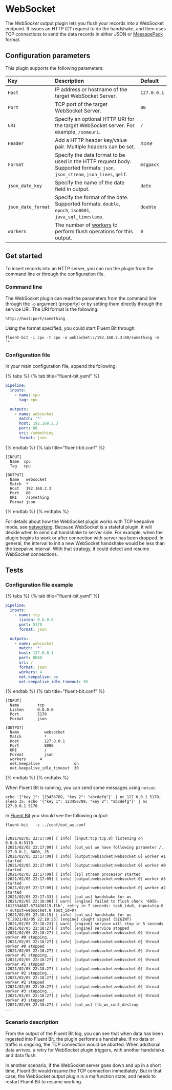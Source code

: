 # WebSocket

The _WebSocket_ output plugin lets you flush your records into a WebSocket endpoint. It issues an HTTP `GET` request to do the handshake, and then uses TCP connections to send the data records in either JSON or [MessagePack](http://msgpack.org) format.

## Configuration parameters

This plugin supports the following parameters:

| Key | Description | Default |
|:--- |:------------|:----------|
| `Host` | IP address or hostname of the target WebSocket Server. | `127.0.0.1` |
| `Port` | TCP port of the target WebSocket Server. | `80` |
| `URI` | Specify an optional HTTP URI for the target WebSocket server. For example, `/someuri`. | `/` |
| `Header` | Add a HTTP header key/value pair. Multiple headers can be set.  | _none_ |
| `Format` | Specify the data format to be used in the HTTP request body. Supported formats: `json`, `json_stream`, `json_lines`, `gelf`. | `msgpack` |
| `json_date_key` | Specify the name of the date field in output. | `date` |
| `json_date_format` | Specify the format of the date. Supported formats: `double`, `epoch`, `iso8601`, `java_sql_timestamp`. | `double` |
| `workers` | The number of [workers](../../administration/multithreading.md#outputs) to perform flush operations for this output. | `0` |

## Get started

To insert records into an HTTP server, you can run the plugin from the command line or through the configuration file.

### Command line

The WebSocket plugin can read the parameters from the command line through the `-p` argument (property) or by setting them directly through the service URI. The URI format is the following:

```text
http://host:port/something
```

Using the format specified, you could start Fluent Bit through:

```shell
fluent-bit -i cpu -t cpu -o websocket://192.168.2.3:80/something -m '*'
```

### Configuration file

In your main configuration file, append the following:

{% tabs %}
{% tab title="fluent-bit.yaml" %}

```yaml
pipeline:
  inputs:
    - name: cpu
      tag: cpu

  outputs:
    - name: websocket
      match: '*'
      host: 192.168.2.3
      port: 80
      uri: /something
      format: json
```

{% endtab %}
{% tab title="fluent-bit.conf" %}

```text
[INPUT]
  Name  cpu
  Tag   cpu

[OUTPUT]
  Name   websocket
  Match  *
  Host   192.168.2.3
  Port   80
  URI    /something
  Format json
```

{% endtab %}
{% endtabs %}

For details about how the WebSocket plugin works with TCP keepalive mode, see [networking](https://docs.fluentbit.io/manual/v/master/administration/networking#configuration-options). Because WebSocket is a stateful plugin, it will decide when to send out handshake to server side. For example, when the plugin begins to work or after connection with server has been dropped. In general, the interval to init a new WebSocket handshake would be less than the keepalive interval. With that strategy, it could detect and resume WebSocket connections.

## Tests

### Configuration file example

{% tabs %}
{% tab title="fluent-bit.yaml" %}

```yaml
pipeline:
  inputs:
    - name: tcp
      listen: 0.0.0.0
      port: 5170
      format: json

  outputs:
    - name: websocket
      match: '*'
      host: 127.0.0.1
      port: 8080
      uri: /
      format: json
      workers: 4
      net.keepalive: on
      net.keepalive_idle_timeout: 30
```

{% endtab %}
{% tab title="fluent-bit.conf" %}

```text
[INPUT]
  Name        tcp
  Listen      0.0.0.0
  Port        5170
  Format      json

[OUTPUT]
  Name           websocket
  Match          *
  Host           127.0.0.1
  Port           8080
  URI            /
  Format         json
  workers	   4
  net.keepalive               on
  net.keepalive_idle_timeout  30
```

{% endtab %}
{% endtabs %}

When Fluent Bit is running, you can send some messages using `netcat`:

```shell
echo '{"key 1": 123456789, "key 2": "abcdefg"}' | nc 127.0.0.1 5170; sleep 35; echo '{"key 1": 123456789, "key 2": "abcdefg"}' | nc 127.0.0.1 5170
```

In [Fluent Bit](http://fluentbit.io) you should see the following output:

```shell
fluent-bit   -c ../conf/out_ws.conf

...
[2021/02/05 22:17:09] [ info] [input:tcp:tcp.0] listening on 0.0.0.0:5170
[2021/02/05 22:17:09] [ info] [out_ws] we have following parameter /, 127.0.0.1, 8080, 25
[2021/02/05 22:17:09] [ info] [output:websocket:websocket.0] worker #1 started
[2021/02/05 22:17:09] [ info] [output:websocket:websocket.0] worker #0 started
[2021/02/05 22:17:09] [ info] [sp] stream processor started
[2021/02/05 22:17:09] [ info] [output:websocket:websocket.0] worker #3 started
[2021/02/05 22:17:09] [ info] [output:websocket:websocket.0] worker #2 started
[2021/02/05 22:17:33] [ info] [out_ws] handshake for ws
[2021/02/05 22:18:08] [ warn] [engine] failed to flush chunk '6056-1612534687.673438119.flb', retry in 7 seconds: task_id=0, input=tcp.0 > output=websocket.0 (out_id=0)
[2021/02/05 22:18:15] [ info] [out_ws] handshake for ws
^C[2021/02/05 22:18:23] [engine] caught signal (SIGINT)
[2021/02/05 22:18:23] [ warn] [engine] service will stop in 5 seconds
[2021/02/05 22:18:27] [ info] [engine] service stopped
[2021/02/05 22:18:27] [ info] [output:websocket:websocket.0] thread worker #0 stopping...
[2021/02/05 22:18:27] [ info] [output:websocket:websocket.0] thread worker #0 stopped
[2021/02/05 22:18:27] [ info] [output:websocket:websocket.0] thread worker #1 stopping...
[2021/02/05 22:18:27] [ info] [output:websocket:websocket.0] thread worker #1 stopped
[2021/02/05 22:18:27] [ info] [output:websocket:websocket.0] thread worker #2 stopping...
[2021/02/05 22:18:27] [ info] [output:websocket:websocket.0] thread worker #2 stopped
[2021/02/05 22:18:27] [ info] [output:websocket:websocket.0] thread worker #3 stopping...
[2021/02/05 22:18:27] [ info] [output:websocket:websocket.0] thread worker #3 stopped
[2021/02/05 22:18:27] [ info] [out_ws] flb_ws_conf_destroy
...
```

### Scenario description

From the output of the Fluent Bit log, you can see that when data has been ingested into Fluent Bit, the plugin performs a handshake. If no data or traffic is ongoing, the TCP connection would be aborted. When additional data arrives, a retry for WebSocket plugin triggers, with another handshake and data flush.

In another scenario, if the WebSocket server goes down and up in a short time, Fluent Bit would resume the TCP connection immediately. But in that case, the WebSocket output plugin is a malfunction state, and needs to restart Fluent Bit to resume working.
